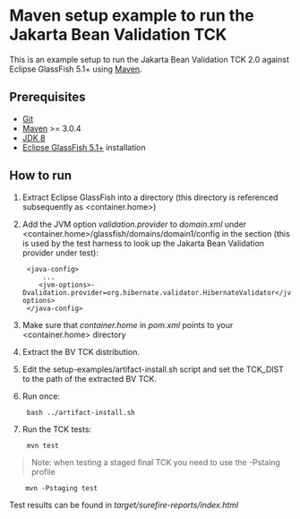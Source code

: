 # Maven setup example to run the Jakarta Bean Validation TCK

This is an example setup to run the Jakarta Bean Validation TCK 2.0 against Eclipse GlassFish 5.1+ using [Maven](https://maven.apache.org).

## Prerequisites

* [Git](http://git-scm.com)
* [Maven](https://maven.apache.org) >= 3.0.4
* [JDK 8](http://www.oracle.com/technetwork/java/javase/downloads/index.html)
* [Eclipse GlassFish 5.1+](https://projects.eclipse.org/projects/ee4j.glassfish) installation

## How to run

1. Extract Eclipse GlassFish into a directory (this directory is referenced subsequently as <container.home>)
1. Add the JVM option _validation.provider_ to _domain.xml_ under <container.home>/glassfish/domains/domain1/config in
   the <java-config> section (this is used by the test harness to look up the Jakarta Bean Validation provider under test):

        <java-config>
            ...
           <jvm-options>-Dvalidation.provider=org.hibernate.validator.HibernateValidator</jvm-options>
        </java-config>
1. Make sure that _container.home_ in _pom.xml_ points to your <container.home> directory
1. Extract the BV TCK distribution.
1. Edit the setup-examples/artifact-install.sh script and set the TCK_DIST to the path of the extracted BV TCK.
1. Run once:

        bash ../artifact-install.sh

1. Run the TCK tests:

        mvn test
> Note: when testing a staged final TCK you need to use the -Pstaing profile

        mvn -Pstaging test

Test results can be found in _target/surefire-reports/index.html_

